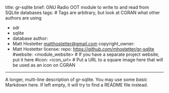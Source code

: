 title: gr-sqlite
brief: GNU Radio OOT module to write to and read from SQLite databases
tags: # Tags are arbitrary, but look at CGRAN what other authors are using
  - sdr
  - sqlite
  - database
author:
  - Matt Hostetter <matthostetter@gmail.com>
copyright_owner:
  - Matt Hostetter
license:
repo: https://github.com/mhostetter/gr-sqlite
#website: <module_website> # If you have a separate project website, put it here
#icon: <icon_url> # Put a URL to a square image here that will be used as an icon on CGRAN
---
A longer, multi-line description of gr-sqlite.
You may use some *basic* Markdown here.
If left empty, it will try to find a README file instead.
